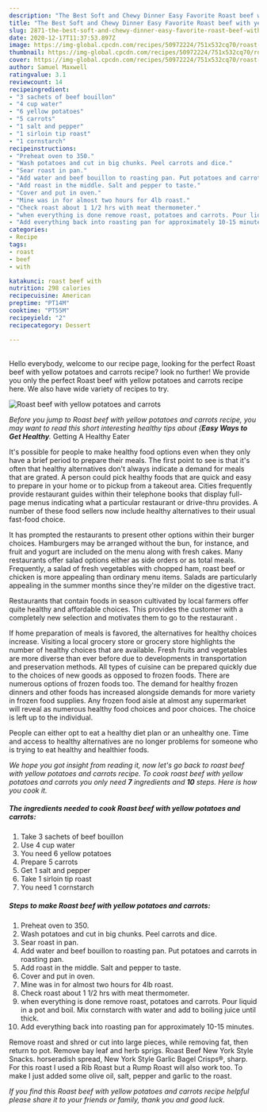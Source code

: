 ```yaml
---
description: "The Best Soft and Chewy Dinner Easy Favorite Roast beef with yellow potatoes and carrots"
title: "The Best Soft and Chewy Dinner Easy Favorite Roast beef with yellow potatoes and carrots"
slug: 2871-the-best-soft-and-chewy-dinner-easy-favorite-roast-beef-with-yellow-potatoes-and-carrots
date: 2020-12-17T11:37:53.897Z
image: https://img-global.cpcdn.com/recipes/50972224/751x532cq70/roast-beef-with-yellow-potatoes-and-carrots-recipe-main-photo.jpg
thumbnail: https://img-global.cpcdn.com/recipes/50972224/751x532cq70/roast-beef-with-yellow-potatoes-and-carrots-recipe-main-photo.jpg
cover: https://img-global.cpcdn.com/recipes/50972224/751x532cq70/roast-beef-with-yellow-potatoes-and-carrots-recipe-main-photo.jpg
author: Samuel Maxwell
ratingvalue: 3.1
reviewcount: 14
recipeingredient:
- "3 sachets of beef bouillon"
- "4 cup water"
- "6 yellow potatoes"
- "5 carrots"
- "1 salt and pepper"
- "1 sirloin tip roast"
- "1 cornstarch"
recipeinstructions:
- "Preheat oven to 350."
- "Wash potatoes and cut in big chunks. Peel carrots and dice."
- "Sear roast in pan."
- "Add water and beef bouillon to roasting pan. Put potatoes and carrots in roasting pan."
- "Add roast in the middle. Salt and pepper to taste."
- "Cover and put in oven."
- "Mine was in for almost two hours for 4lb roast."
- "Check roast about 1 1/2 hrs with meat thermometer."
- "when everything is done remove roast, potatoes and carrots. Pour liquid in a  pot and boil. Mix cornstarch with water and add to boiling juice until thick."
- "Add everything back into roasting pan for approximately 10-15 minutes."
categories:
- Recipe
tags:
- roast
- beef
- with

katakunci: roast beef with 
nutrition: 298 calories
recipecuisine: American
preptime: "PT14M"
cooktime: "PT55M"
recipeyield: "2"
recipecategory: Dessert

---
```

<br>
Hello everybody, welcome to our recipe page, looking for the perfect Roast beef with yellow potatoes and carrots recipe? look no further! We provide you only the perfect Roast beef with yellow potatoes and carrots recipe here. We also have wide variety of recipes to try.
<br>


![Roast beef with yellow potatoes and carrots](https://img-global.cpcdn.com/recipes/50972224/751x532cq70/roast-beef-with-yellow-potatoes-and-carrots-recipe-main-photo.jpg)

<i>Before you jump to Roast beef with yellow potatoes and carrots recipe, you may want to read this short interesting healthy tips about {<strong>Easy Ways to Get Healthy</strong>.</i>
Getting A Healthy Eater

It's possible for people to make healthy food options even when they only have a brief period to prepare their meals. The first point to see is that it's often that healthy alternatives don't always indicate a demand for meals that are grated. A person could pick healthy foods that are quick and easy to prepare in your home or to pickup from a takeout area. Cities frequently provide restaurant guides within their telephone books that display full-page menus indicating what a particular restaurant or drive-thru provides. A number of these food sellers now include healthy alternatives to their usual fast-food choice.

 It has prompted the restaurants to present other options within their burger choices. Hamburgers may be arranged without the bun, for instance, and fruit and yogurt are included on the menu along with fresh cakes. Many restaurants offer salad options either as side orders or as total meals. Frequently, a salad of fresh vegetables with chopped ham, roast beef or chicken is more appealing than ordinary menu items.  Salads are particularly appealing in the summer months since they're milder on the digestive tract.

Restaurants that contain foods in season cultivated by local farmers offer quite healthy and affordable choices.  This provides the customer with a completely new selection and motivates them to go to the restaurant .

If home preparation of meals is favored, the alternatives for healthy choices increase. Visiting a local grocery store or grocery store highlights the number of healthy choices that are available. Fresh fruits and vegetables are more diverse than ever before due to developments in transportation and preservation methods.  All types of cuisine can be prepared quickly due to the choices of new goods as opposed to frozen foods. There are numerous options of frozen foods too. The demand for healthy frozen dinners and other foods has increased alongside demands for more variety in frozen food supplies. Any frozen food aisle at almost any supermarket will reveal as numerous healthy food choices and poor choices. The choice is left up to the individual.

People can either opt to eat a healthy diet plan or an unhealthy one. Time and access to healthy alternatives are no longer problems for someone who is trying to eat healthy and healthier foods.


<i>We hope you got insight from reading it, now let's go back to roast beef with yellow potatoes and carrots recipe. To cook roast beef with yellow potatoes and carrots you only need <strong>7</strong> ingredients and <strong>10</strong> steps. Here is how you cook it.
</i>

##### The ingredients needed to cook Roast beef with yellow potatoes and carrots:

1. Take 3 sachets of beef bouillon
1. Use 4 cup water
1. You need 6 yellow potatoes
1. Prepare 5 carrots
1. Get 1 salt and pepper
1. Take 1 sirloin tip roast
1. You need 1 cornstarch


##### Steps to make Roast beef with yellow potatoes and carrots:

1. Preheat oven to 350.
1. Wash potatoes and cut in big chunks. Peel carrots and dice.
1. Sear roast in pan.
1. Add water and beef bouillon to roasting pan. Put potatoes and carrots in roasting pan.
1. Add roast in the middle. Salt and pepper to taste.
1. Cover and put in oven.
1. Mine was in for almost two hours for 4lb roast.
1. Check roast about 1 1/2 hrs with meat thermometer.
1. when everything is done remove roast, potatoes and carrots. Pour liquid in a  pot and boil. Mix cornstarch with water and add to boiling juice until thick.
1. Add everything back into roasting pan for approximately 10-15 minutes.


Remove roast and shred or cut into large pieces, while removing fat, then return to pot. Remove bay leaf and herb sprigs. Roast Beef New York Style Snacks. horseradish spread, New York Style Garlic Bagel Crisps®, sharp. For this roast I used a Rib Roast but a Rump Roast will also work too. To make I just added some olive oil, salt, pepper and garlic to the roast. 

<i>If you find this Roast beef with yellow potatoes and carrots recipe helpful please share it to your friends or family, thank you and good luck.</i>
